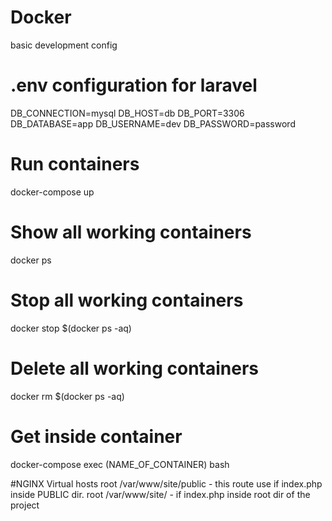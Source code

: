 # Docker
basic development config

# .env configuration for laravel

DB_CONNECTION=mysql
DB_HOST=db
DB_PORT=3306
DB_DATABASE=app
DB_USERNAME=dev
DB_PASSWORD=password


# Run containers 
docker-compose up

# Show all working containers
docker ps

# Stop all working containers 
docker stop $(docker ps -aq)

# Delete all working containers 
docker rm $(docker ps -aq)

# Get inside container
docker-compose exec (NAME_OF_CONTAINER) bash

#NGINX Virtual hosts
root /var/www/site/public - this route use if index.php inside PUBLIC dir.
root /var/www/site/ - if index.php inside root dir of the project
